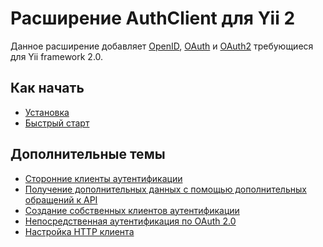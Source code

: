 Расширение AuthClient для Yii 2
===============================

Данное расширение добавляет [OpenID](https://openid.net/), [OAuth](https://oauth.net/) и [OAuth2](https://oauth.net/2/)
требующиеся для Yii framework 2.0.


Как начать
----------

* [Установка](installation.md)
* [Быстрый старт](quick-start.md)

Дополнительные темы
-------------------

* [Сторонние клиенты аутентификации](third-party-auth-clients.md)
* [Получение дополнительных данных с помощью дополнительных обращений к API](usage-api.md)
* [Создание собственных клиентов аутентификации](creating-your-own-auth-clients.md)
* [Непосредственная аутентификация по OAuth 2.0](oauth-direct-authentication.md)
* [Настройка HTTP клиента](setup-http-client.md)
